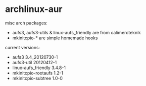 archlinux-aur
=============

misc arch packages:

* aufs3, aufs3-utils & linux-aufs_friendly are from calimeroteknik
* mkinitcpio-* are simple homemade hooks

current versions:

* aufs3                     3.4_20120730-1
* aufs3-util                20120412-1
* linux-aufs_friendly       3.4.8-1
* mkinitcpio-rootaufs       1.2-1
* mkinitcpio-subtree        1.0-0
